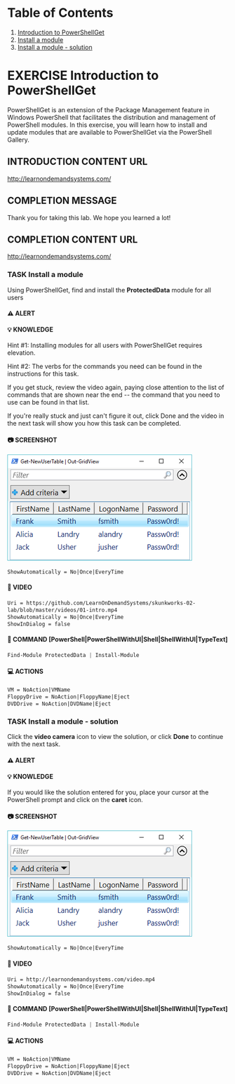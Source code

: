 # Table of Contents
1. [Introduction to PowerShellGet](#exercise-introduction-to-powershellget)
  1. [Install a module](#task-install-a-module)
  1. [Install a module - solution](#task-install-a-module---solution)

# EXERCISE Introduction to PowerShellGet

PowerShellGet is an extension of the Package Management feature in Windows PowerShell that facilitates the distribution and management of PowerShell modules. In this exercise, you will learn how to install and update modules that are available to PowerShellGet via the PowerShell Gallery.

## INTRODUCTION CONTENT URL

http://learnondemandsystems.com/

## COMPLETION MESSAGE

Thank you for taking this lab. We hope you learned a lot!

## COMPLETION CONTENT URL

http://learnondemandsystems.com/

### TASK Install a module

Using PowerShellGet, find and install the **ProtectedData** module for all users

#### :warning: ALERT

#### :bulb: KNOWLEDGE

Hint #1: Installing modules for all users with PowerShellGet requires elevation.

Hint #2: The verbs for the commands you need can be found in the instructions for this task.

If you get stuck, review the video again, paying close attention to the list of commands that are shown near the end -- the command that you need to use can be found in that list.

If you're really stuck and just can't figure it out, click Done and the video in the next task will show you how this task can be completed.

#### :camera: SCREENSHOT

![New user table](https://github.com/LearnOnDemandSystems/skunkworks-02-lab/blob/master/screenshots/NewUserTable.png)
```
ShowAutomatically = No|Once|EveryTime
```

#### :movie_camera: VIDEO

```
Uri = https://github.com/LearnOnDemandSystems/skunkworks-02-lab/blob/master/videos/01-intro.mp4
ShowAutomatically = No|Once|EveryTime
ShowInDialog = false
```

#### :calling: COMMAND [PowerShell|PowerShellWithUI|Shell|ShellWithUI|TypeText]

```PowerShell
Find-Module ProtectedData | Install-Module
```

#### :computer: ACTIONS

```
VM = NoAction|VMName
FloppyDrive = NoAction|FloppyName|Eject
DVDDrive = NoAction|DVDName|Eject
```

### TASK Install a module - solution

Click the **video camera** icon to view the solution, or click **Done** to continue with the next task.

#### :warning: ALERT

#### :bulb: KNOWLEDGE

If you would like the solution entered for you, place your cursor at the PowerShell prompt and click on the **caret** icon.

#### :camera: SCREENSHOT

![New user table](https://github.com/LearnOnDemandSystems/skunkworks-02-lab/blob/master/screenshots/NewUserTable.png)
```
ShowAutomatically = No|Once|EveryTime
```

#### :movie_camera: VIDEO

```
Uri = http://learnondemandsystems.com/video.mp4
ShowAutomatically = No|Once|EveryTime
ShowInDialog = false
```

#### :calling: COMMAND [PowerShell|PowerShellWithUI|Shell|ShellWithUI|TypeText]

```PowerShell
Find-Module ProtectedData | Install-Module
```

#### :computer: ACTIONS

```
VM = NoAction|VMName
FloppyDrive = NoAction|FloppyName|Eject
DVDDrive = NoAction|DVDName|Eject
```
